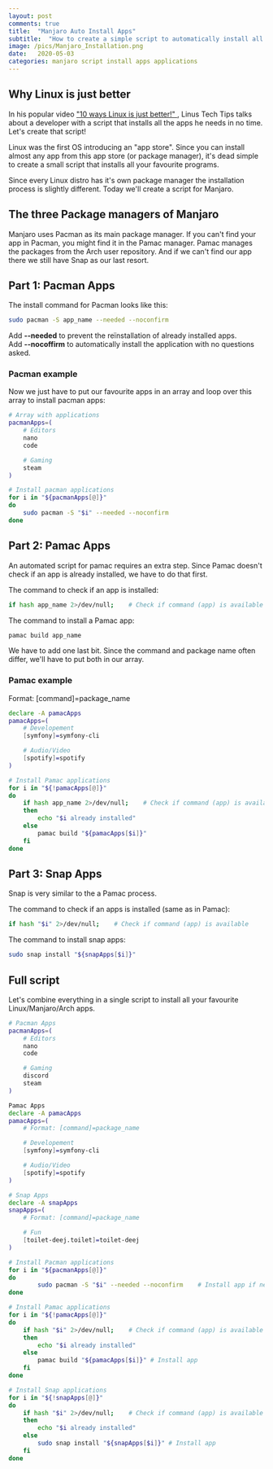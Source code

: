 ```yaml
---
layout: post
comments: true
title:  "Manjaro Auto Install Apps"
subtitle:  "How to create a simple script to automatically install all your favourite applications"
image: /pics/Manjaro_Installation.png
date:   2020-05-03
categories: manjaro script install apps applications
---
```


## Why Linux is just better

In his popular video ["10 ways Linux is just better!" ](https://www.youtube.com/watch?v=4halg2kzPms), Linus Tech Tips talks about a developer with a script that installs all the apps he needs in no time. Let's create that script!

Linux was the first OS introducing an "app store". Since you can install almost any app from this app store (or package manager), it's dead simple to create a small script that installs all your favourite programs.

Since every Linux distro has it's own package manager the installation process is slightly different. Today we'll create a script for Manjaro.

## The three Package managers of Manjaro

Manjaro uses Pacman as its main package manager. If you can't find your app in Pacman, you might find it in the Pamac manager. Pamac manages the packages from the Arch user repository. And if we can't find our app there we still have Snap as our last resort.

## Part 1: Pacman Apps

The install command for Pacman looks like this:
``` bash
sudo pacman -S app_name --needed --noconfirm
``` 
Add **--needed** to prevent the reïnstallation of already installed apps.  
Add **--nocoffirm** to automatically install the application with no questions asked.

### Pacman example

Now we just have to put our favourite apps in an array and loop over this array to install pacman apps:

```bash
# Array with applications
pacmanApps=(
    # Editors
    nano
    code

    # Gaming
    steam
)

# Install pacman applications
for i in "${pacmanApps[@]}"
do
    sudo pacman -S "$i" --needed --noconfirm
done
```

## Part 2: Pamac Apps

An automated script for pamac requires an extra step. Since Pamac doesn't check if an app is already installed, we have to do that first.

The command to check if an app is installed:
```bash
if hash app_name 2>/dev/null;    # Check if command (app) is available
```

The command to install a Pamac app:
```bash
pamac build app_name
```

We have to add one last bit. Since the command and package name often differ, we'll have to put both in our array.

### Pamac example

Format: [command]=package_name

```bash
declare -A pamacApps
pamacApps=(
    # Developement
    [symfony]=symfony-cli

    # Audio/Video
    [spotify]=spotify
)

# Install Pamac applications
for i in "${!pamacApps[@]}"
do
    if hash app_name 2>/dev/null;    # Check if command (app) is available
    then
        echo "$i already installed"
    else
        pamac build "${pamacApps[$i]}"
    fi
done

```

## Part 3: Snap Apps

Snap is very similar to the a Pamac process.

The command to check if an apps is installed (same as in Pamac):
```bash
if hash "$i" 2>/dev/null;    # Check if command (app) is available
```

The command to install snap apps:
```bash
sudo snap install "${snapApps[$i]}"
```

## Full script

Let's combine everything in a single script to install all your favourite Linux/Manjaro/Arch apps. 

```bash
# Pacman Apps
pacmanApps=(
    # Editors
    nano
    code

    # Gaming
    discord
    steam
)

Pamac Apps
declare -A pamacApps
pamacApps=(
    # Format: [command]=package_name

    # Developement
    [symfony]=symfony-cli

    # Audio/Video
    [spotify]=spotify
)

# Snap Apps
declare -A snapApps
snapApps=(
    # Format: [command]=package_name

    # Fun
    [toilet-deej.toilet]=toilet-deej    
)

# Install Pacman applications
for i in "${pacmanApps[@]}"
do
        sudo pacman -S "$i" --needed --noconfirm    # Install app if needed, without asking questions
done

# Install Pamac applications
for i in "${!pamacApps[@]}"
do
    if hash "$i" 2>/dev/null;    # Check if command (app) is available
    then
        echo "$i already installed"
    else
        pamac build "${pamacApps[$i]}" # Install app
    fi
done

# Install Snap applications
for i in "${!snapApps[@]}"
do
    if hash "$i" 2>/dev/null;    # Check if command (app) is available
    then
        echo "$i already installed"
    else
        sudo snap install "${snapApps[$i]}" # Install app
    fi
done
```


